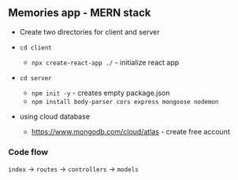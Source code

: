 ## Memories app - MERN stack
- Create two directories for client and server
- `cd client`
  - `npx create-react-app ./`  - initialize react app

- `cd server`
  - `npm init -y` - creates empty package.json
  - `npm install body-parser cors express mongoose nodemon`

- using cloud database
  - https://www.mongodb.com/cloud/atlas - create free account

### Code flow
`index` -> `routes` -> `controllers` -> `models`